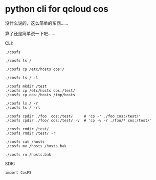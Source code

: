 # python cli for qcloud cos

没什么说的，这么简单的东西……

算了还是简单说一下吧……

CLI:

    ./cosfs

    ./cosfs ls /

    ./cosfs cp /etc/hosts cos:/

    ./cosfs ls / -l

    ./cosfs mkdir /test
    ./cosfs cp /etc/hosts cos:/test/
    ./cosfs cp cos:/hosts /tmp/hosts

    ./cosfs ls / -r
    ./cosfs ls / -rl

    ./cosfs cpdir ./foo  cos:/test/     # 'cp -r ./foo cos:/test/'
    ./cosfs cpdir ./foo/ cos:/test/ -v  # 'cp -v -r ./foo/* cos:/test/'

    ./cosfs rmdir /test/
    ./cosfs rmdir /test/ -r

    ./cosfs cat /hosts
    ./cosfs mv /hosts /hosts.bak

    ./cosfs rm /hosts.bak

SDK:

    import CosFS

